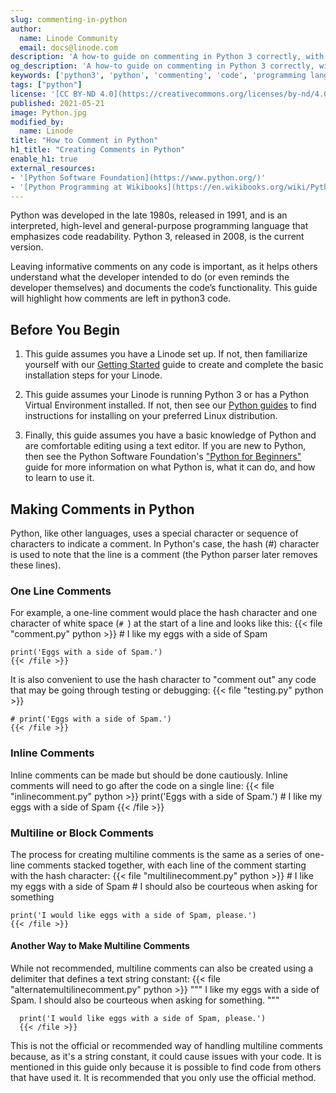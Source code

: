 ```yaml
---
slug: commenting-in-python
author:
  name: Linode Community
  email: docs@linode.com
description: 'A how-to guide on commenting in Python 3 correctly, with an additional portion discussing commenting incorrectly and why not to do that.'
og_description: 'A how-to guide on commenting in Python 3 correctly, with an additional portion discussing commenting incorrectly and why not to do that.'
keywords: ['python3', 'python', 'commenting', 'code', 'programming language']
tags: ["python"]
license: '[CC BY-ND 4.0](https://creativecommons.org/licenses/by-nd/4.0)'
published: 2021-05-21
image: Python.jpg
modified_by:
  name: Linode
title: "How to Comment in Python"
h1_title: "Creating Comments in Python"
enable_h1: true
external_resources:
- '[Python Software Foundation](https://www.python.org/)'
- '[Python Programming at Wikibooks](https://en.wikibooks.org/wiki/Python_Programming)'
---
```


Python was developed in the late 1980s, released in 1991, and is an interpreted, high-level and general-purpose programming language that emphasizes code readability. Python 3, released in 2008, is the current version.

Leaving informative comments on any code is important, as it helps others understand what the developer intended to do (or even reminds the developer themselves) and documents the code’s functionality. This guide will highlight how comments are left in python3 code.


## Before You Begin

1.  This guide assumes you have a Linode set up. If not, then familiarize yourself with our [Getting Started](/docs/getting-started/) guide to create and complete the basic installation steps for your Linode.

2.  This guide assumes your Linode is running Python 3 or has a Python Virtual Environment installed. If not, then see our [Python guides](https://www.linode.com/docs/guides/development/python/) to find instructions for installing on your preferred Linux distribution.

2.  Finally, this guide assumes you have a basic knowledge of Python and are comfortable editing using a text editor. If you are new to Python, then see the Python Software Foundation's ["Python for Beginners"](https://www.python.org/about/gettingstarted/) guide for more information on what Python is, what it can do, and how to learn to use it.

## Making Comments in Python

Python, like other languages, uses a special character or sequence of characters to indicate a comment. In Python's case, the hash (#) character is used to note that the line is a comment (the Python parser later removes these lines).

### One Line Comments

For example, a one-line comment would place the hash character and one character of white space (`# `) at the start of a line and looks like this:
    {{< file "comment.py" python >}}
    # I like my eggs with a side of Spam

    print('Eggs with a side of Spam.')
    {{< /file >}}

It is also convenient to use the hash character to "comment out" any code that may be going through testing or debugging:
    {{< file "testing.py" python >}}

    # print('Eggs with a side of Spam.')
    {{< /file >}}

### Inline Comments

Inline comments can be made but should be done cautiously. Inline comments will need to go after the code on a single line:
    {{< file "inlinecomment.py" python >}}
    print('Eggs with a side of Spam.') # I like my eggs with a side of Spam
    {{< /file >}}

### Multiline or Block Comments

The process for creating multiline comments is the same as a series of one-line comments stacked together, with each line of the comment starting with the hash character:
    {{< file "multilinecomment.py" python >}}
    # I like my eggs with a side of Spam
    # I should also be courteous when asking for something

    print('I would like eggs with a side of Spam, please.')
    {{< /file >}}

#### Another Way to Make Multiline Comments

While not recommended, multiline comments can also be created using a delimiter that defines a text string constant:
      {{< file "alternatemultilinecomment.py" python >}}
      """
      I like my eggs with a side of Spam.
      I should also be courteous when asking for something.
      """

      print('I would like eggs with a side of Spam, please.')
      {{< /file >}}

This is not the official or recommended way of handling multiline comments because, as it's a string constant, it could cause issues with your code. It is mentioned in this guide only because it is possible to find code from others that have used it. It is recommended that you only use the official method.
